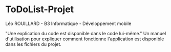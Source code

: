 # ToDoList-Projet

Léo ROUILLARD - B3 Informatique - Développement mobile

"Une explication du code est disponible dans le code lui-même."
Un manuel d'utilisation pour expliquer comment fonctionne l'application est disponible dans les fichiers du projet.
